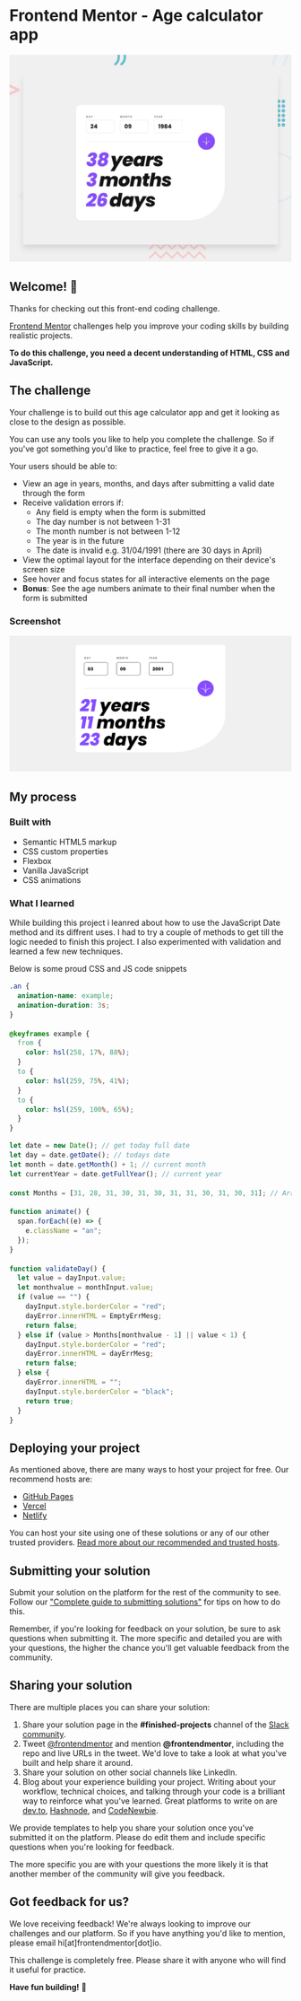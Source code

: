 # Frontend Mentor - Age calculator app

![Design preview for the Age calculator app coding challenge](./design/desktop-preview.jpg)

## Welcome! 👋

Thanks for checking out this front-end coding challenge.

[Frontend Mentor](https://www.frontendmentor.io) challenges help you improve your coding skills by building realistic projects.

**To do this challenge, you need a decent understanding of HTML, CSS and JavaScript.**

## The challenge

Your challenge is to build out this age calculator app and get it looking as close to the design as possible.

You can use any tools you like to help you complete the challenge. So if you've got something you'd like to practice, feel free to give it a go.

Your users should be able to:

- View an age in years, months, and days after submitting a valid date through the form
- Receive validation errors if:
  - Any field is empty when the form is submitted
  - The day number is not between 1-31
  - The month number is not between 1-12
  - The year is in the future
  - The date is invalid e.g. 31/04/1991 (there are 30 days in April)
- View the optimal layout for the interface depending on their device's screen size
- See hover and focus states for all interactive elements on the page
- **Bonus**: See the age numbers animate to their final number when the form is submitted

### Screenshot

![screenshot](/assets/images/screenshot.png)

## My process

### Built with

- Semantic HTML5 markup
- CSS custom properties
- Flexbox
- Vanilla JavaScript
- CSS animations

### What I learned

While building this project i leanred about how to use the JavaScript Date method and its diffrent uses. I had to try a couple of methods to get till the logic needed to finish this project. I also experimented with validation and learned a few new techniques.

Below is some proud CSS and JS code snippets

```css
.an {
  animation-name: example;
  animation-duration: 3s;
}

@keyframes example {
  from {
    color: hsl(258, 17%, 88%);
  }
  to {
    color: hsl(259, 75%, 41%);
  }
  to {
    color: hsl(259, 100%, 65%);
  }
}
```

```js
let date = new Date(); // get today full date
let day = date.getDate(); // todays date
let month = date.getMonth() + 1; // current month
let currentYear = date.getFullYear(); // current year

const Months = [31, 28, 31, 30, 31, 30, 31, 31, 30, 31, 30, 31]; // Array of days of months

function animate() {
  span.forEach((e) => {
    e.className = "an";
  });
}

function validateDay() {
  let value = dayInput.value;
  let monthvalue = monthInput.value;
  if (value == "") {
    dayInput.style.borderColor = "red";
    dayError.innerHTML = EmptyErrMesg;
    return false;
  } else if (value > Months[monthvalue - 1] || value < 1) {
    dayInput.style.borderColor = "red";
    dayError.innerHTML = dayErrMesg;
    return false;
  } else {
    dayError.innerHTML = "";
    dayInput.style.borderColor = "black";
    return true;
  }
}
```

## Deploying your project

As mentioned above, there are many ways to host your project for free. Our recommend hosts are:

- [GitHub Pages](https://pages.github.com/)
- [Vercel](https://vercel.com/)
- [Netlify](https://www.netlify.com/)

You can host your site using one of these solutions or any of our other trusted providers. [Read more about our recommended and trusted hosts](https://medium.com/frontend-mentor/frontend-mentor-trusted-hosting-providers-bf000dfebe).

## Submitting your solution

Submit your solution on the platform for the rest of the community to see. Follow our ["Complete guide to submitting solutions"](https://medium.com/frontend-mentor/a-complete-guide-to-submitting-solutions-on-frontend-mentor-ac6384162248) for tips on how to do this.

Remember, if you're looking for feedback on your solution, be sure to ask questions when submitting it. The more specific and detailed you are with your questions, the higher the chance you'll get valuable feedback from the community.

## Sharing your solution

There are multiple places you can share your solution:

1. Share your solution page in the **#finished-projects** channel of the [Slack community](https://www.frontendmentor.io/slack).
2. Tweet [@frontendmentor](https://twitter.com/frontendmentor) and mention **@frontendmentor**, including the repo and live URLs in the tweet. We'd love to take a look at what you've built and help share it around.
3. Share your solution on other social channels like LinkedIn.
4. Blog about your experience building your project. Writing about your workflow, technical choices, and talking through your code is a brilliant way to reinforce what you've learned. Great platforms to write on are [dev.to](https://dev.to/), [Hashnode](https://hashnode.com/), and [CodeNewbie](https://community.codenewbie.org/).

We provide templates to help you share your solution once you've submitted it on the platform. Please do edit them and include specific questions when you're looking for feedback.

The more specific you are with your questions the more likely it is that another member of the community will give you feedback.

## Got feedback for us?

We love receiving feedback! We're always looking to improve our challenges and our platform. So if you have anything you'd like to mention, please email hi[at]frontendmentor[dot]io.

This challenge is completely free. Please share it with anyone who will find it useful for practice.

**Have fun building!** 🚀
